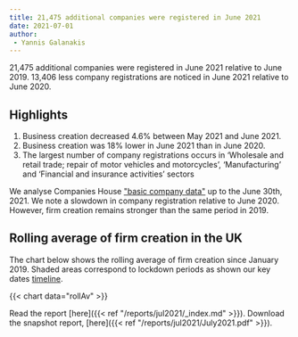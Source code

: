 ```yaml
---
title: 21,475 additional companies were registered in June 2021 
date: 2021-07-01
author: 
 - Yannis Galanakis
---
```


21,475 additional companies were registered in June 2021 relative to June 2019. 13,406 less company registrations are noticed in June 2021 relative to June 2020.   

<!--more-->

## Highlights

1. Business creation decreased 4.6% between May 2021 and June 2021.
2.  Business creation was 18% lower in June 2021 than in June 2020.
3. The largest number of company registrations occurs in ‘Wholesale and retail trade; repair of motor vehicles and motorcycles’, ‘Manufacturing’ and ‘Financial and insurance activities’ sectors

We analyse Companies House ["basic company data"](http://download.companieshouse.gov.uk/en_output.html) up to the June 30th, 2021. We note a slowdown in company registration relative to June 2020. However, firm creation remains stronger than the same period in 2019.

## Rolling average of firm creation in the UK

The chart below shows the rolling average of firm creation since January 2019. Shaded areas correspond to lockdown periods as shown our key dates [timeline](https://uk-firm-dynamics.netlify.app/reports/#timeline).

{{< chart data="rollAv" >}}

Read the report [here]({{< ref "/reports/jul2021/_index.md" >}}).
Download the snapshot report, [here]({{< ref "/reports/jul2021/July2021.pdf" >}}).
